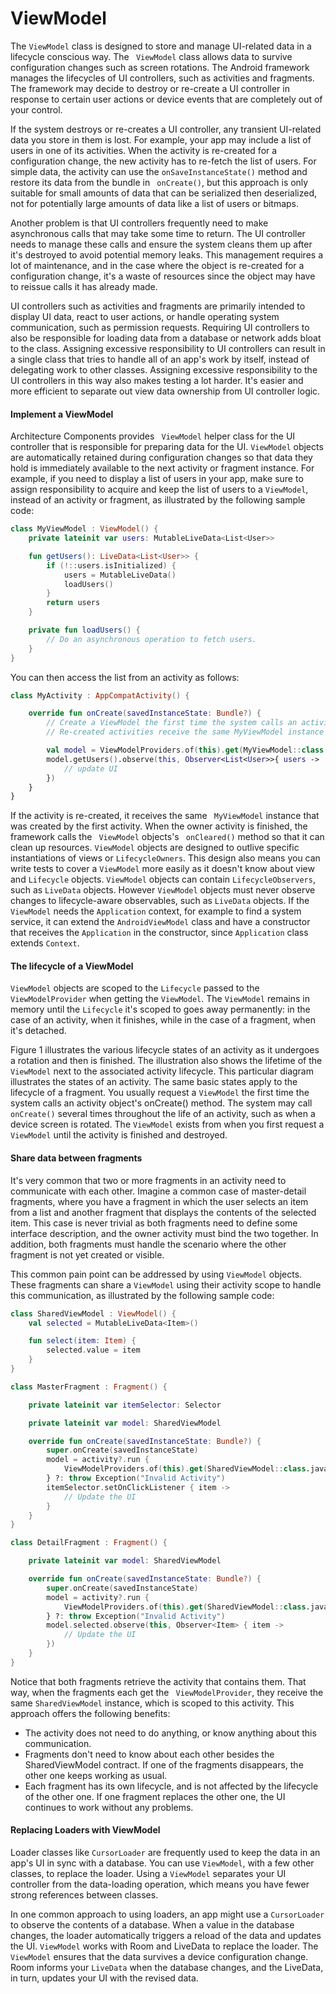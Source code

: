 # ViewModel
The ``` ViewModel ``` class is designed to store and manage UI-related data in a lifecycle conscious way. The ``` ViewModel``` class allows data to survive configuration changes such as screen rotations.
The Android framework manages the lifecycles of UI controllers, such as activities and fragments. The framework may decide to destroy or re-create a UI controller in response to certain user actions or device events that are completely out of your control.

If the system destroys or re-creates a UI controller, any transient UI-related data you store in them is lost. For example, your app may include a list of users in one of its activities. When the activity is re-created for a configuration change, the new activity has to re-fetch the list of users. For simple data, the activity can use the ``` onSaveInstanceState() ``` method and restore its data from the bundle in ``` onCreate()```, but this approach is only suitable for small amounts of data that can be serialized then deserialized, not for potentially large amounts of data like a list of users or bitmaps.

Another problem is that UI controllers frequently need to make asynchronous calls that may take some time to return. The UI controller needs to manage these calls and ensure the system cleans them up after it's destroyed to avoid potential memory leaks. This management requires a lot of maintenance, and in the case where the object is re-created for a configuration change, it's a waste of resources since the object may have to reissue calls it has already made.

UI controllers such as activities and fragments are primarily intended to display UI data, react to user actions, or handle operating system communication, such as permission requests. Requiring UI controllers to also be responsible for loading data from a database or network adds bloat to the class. Assigning excessive responsibility to UI controllers can result in a single class that tries to handle all of an app's work by itself, instead of delegating work to other classes. Assigning excessive responsibility to the UI controllers in this way also makes testing a lot harder.
It's easier and more efficient to separate out view data ownership from UI controller logic.
#### Implement a ViewModel
Architecture Components provides `` ViewModel`` helper class for the UI controller that is responsible for preparing data for the UI. ``ViewModel`` objects are automatically retained during configuration changes so that data they hold is immediately available to the next activity or fragment instance. For example, if you need to display a list of users in your app, make sure to assign responsibility to acquire and keep the list of users to a `` ViewModel ``, instead of an activity or fragment, as illustrated by the following sample code:
```kotlin
class MyViewModel : ViewModel() {
    private lateinit var users: MutableLiveData<List<User>>

    fun getUsers(): LiveData<List<User>> {
        if (!::users.isInitialized) {
            users = MutableLiveData()
            loadUsers()
        }
        return users
    }

    private fun loadUsers() {
        // Do an asynchronous operation to fetch users.
    }
}
```
You can then access the list from an activity as follows:
```kotlin
class MyActivity : AppCompatActivity() {

    override fun onCreate(savedInstanceState: Bundle?) {
        // Create a ViewModel the first time the system calls an activity's onCreate() method.
        // Re-created activities receive the same MyViewModel instance created by the first activity.

        val model = ViewModelProviders.of(this).get(MyViewModel::class.java)
        model.getUsers().observe(this, Observer<List<User>>{ users ->
            // update UI
        })
    }
}
```
If the activity is re-created, it receives the same `` MyViewModel`` instance that was created by the first activity. When the owner activity is finished, the framework calls the `` ViewModel`` objects's `` onCleared()`` method so that it can clean up resources.
``ViewModel`` objects are designed to outlive specific instantiations of views or ``LifecycleOwners``. This design also means you can write tests to cover a ``ViewModel`` more easily as it doesn't know about view and ``Lifecycle`` objects. ``ViewModel`` objects can contain ``LifecycleObservers``, such as ``LiveData`` objects. However ``ViewModel`` objects must never observe changes to lifecycle-aware observables, such as ``LiveData`` objects. If the ``ViewModel`` needs the ``Application`` context, for example to find a system service, it can extend the ``AndroidViewModel`` class and have a constructor that receives the ``Application`` in the constructor, since ``Application`` class extends ``Context``.
#### The lifecycle of a ViewModel
``ViewModel`` objects are scoped to the ``Lifecycle`` passed to the ``ViewModelProvider`` when getting the ``ViewModel``. The ``ViewModel`` remains in memory until the ``Lifecycle`` it's scoped to goes away permanently: in the case of an activity, when it finishes, while in the case of a fragment, when it's detached.

Figure 1 illustrates the various lifecycle states of an activity as it undergoes a rotation and then is finished. The illustration also shows the lifetime of the ``ViewModel`` next to the associated activity lifecycle. This particular diagram illustrates the states of an activity. The same basic states apply to the lifecycle of a fragment.
You usually request a ``ViewModel`` the first time the system calls an activity object's onCreate() method. The system may call ``onCreate()`` several times throughout the life of an activity, such as when a device screen is rotated. The ``ViewModel`` exists from when you first request a ``ViewModel`` until the activity is finished and destroyed.
#### Share data between fragments
It's very common that two or more fragments in an activity need to communicate with each other. Imagine a common case of master-detail fragments, where you have a fragment in which the user selects an item from a list and another fragment that displays the contents of the selected item. This case is never trivial as both fragments need to define some interface description, and the owner activity must bind the two together. In addition, both fragments must handle the scenario where the other fragment is not yet created or visible.

This common pain point can be addressed by using ``ViewModel`` objects. These fragments can share a ``ViewModel`` using their activity scope to handle this communication, as illustrated by the following sample code:
``` kotlin
class SharedViewModel : ViewModel() {
    val selected = MutableLiveData<Item>()

    fun select(item: Item) {
        selected.value = item
    }
}

class MasterFragment : Fragment() {

    private lateinit var itemSelector: Selector

    private lateinit var model: SharedViewModel

    override fun onCreate(savedInstanceState: Bundle?) {
        super.onCreate(savedInstanceState)
        model = activity?.run {
            ViewModelProviders.of(this).get(SharedViewModel::class.java)
        } ?: throw Exception("Invalid Activity")
        itemSelector.setOnClickListener { item ->
            // Update the UI
        }
    }
}

class DetailFragment : Fragment() {

    private lateinit var model: SharedViewModel

    override fun onCreate(savedInstanceState: Bundle?) {
        super.onCreate(savedInstanceState)
        model = activity?.run {
            ViewModelProviders.of(this).get(SharedViewModel::class.java)
        } ?: throw Exception("Invalid Activity")
        model.selected.observe(this, Observer<Item> { item ->
            // Update the UI
        })
    }
}
```
Notice that both fragments retrieve the activity that contains them. That way, when the fragments each get the `` ViewModelProvider``, they receive the same ``SharedViewModel`` instance, which is scoped to this activity.
This approach offers the following benefits:
* The activity does not need to do anything, or know anything about this communication.
* Fragments don't need to know about each other besides the SharedViewModel contract. If one of the fragments disappears, the other one keeps working as usual.
* Each fragment has its own lifecycle, and is not affected by the lifecycle of the other one. If one fragment replaces the other one, the UI continues to work without any problems.

#### Replacing Loaders with ViewModel
Loader classes like ``CursorLoader`` are frequently used to keep the data in an app's UI in sync with a database. You can use ``ViewModel``, with a few other classes, to replace the loader. Using a ``ViewModel`` separates your UI controller from the data-loading operation, which means you have fewer strong references between classes.

In one common approach to using loaders, an app might use a ``CursorLoader`` to observe the contents of a database. When a value in the database changes, the loader automatically triggers a reload of the data and updates the UI. ``ViewModel`` works with Room and LiveData to replace the loader. The ``ViewModel`` ensures that the data survives a device configuration change. Room informs your ``LiveData`` when the database changes, and the LiveData, in turn, updates your UI with the revised data.
